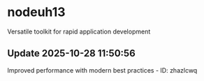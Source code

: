 # nodeuh13
Versatile toolkit for rapid application development

## Update 2025-10-28 11:50:56
Improved performance with modern best practices - ID: zhazlcwq

